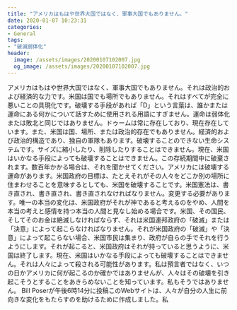 ```yaml
---
title: "アメリカはもはや世界大国ではなく、軍事大国でもありません。"
date: 2020-01-07 10:23:31
categories:
- General
tags:
- "破滅弱体化"
header:
  image: /assets/images/20200107102007.jpg
  og_image: /assets/images/20200107102007.jpg
---
```


アメリカはもはや世界大国ではなく、軍事大国でもありません。それは政治的および経済的な力です。米国は国でも場所でもありません。それはすべてが完全に悪いことの具現化です。破壊する手段があれば「D」という言葉は、誰かまたは運命にある何かについて話すために使用される用語にすぎません。運命は弱体化または敗北と同じではありません。ドゥームは常に存在しており、現在存在しています。また、米国は国、場所、または政治的存在でもありません。経済的および政治的構造であり、独自の軍隊もあります。破壊することのできない生命システムです。サイズに縮小したり、削除したりすることはできません。現在、米国はいかなる手段によっても破壊することはできません。この存続期間中に破棄されます。数百年かかる場合は、それを聞かせてください。アメリカには破壊する運命があります。米国政府の目標は、たとえそれがその人々をどこか別の場所に住まわせることを意味するとしても、米国を破壊することです。米国憲法は、書き直され、書き直され、書き直されなければなりません。変更する必要があります。唯一の本当の変化は、米国政府がそれが神であると考えるのをやめ、人間を本当の考えと感情を持つ本当の人間と見なし始める場合です。米国、その国民、そしてそのお金は絶滅しなければならず、それは米国連邦政府の「破滅」または「決意」によって起こらなければなりません。それが米国政府の「破滅」や「決意」によって起こらない場合、米国市民は集まり、政府が自らの手でそれを行うようにします。それが起こると、米国政府はそれが持っていると思うように、米国は終了します。現在、米国はいかなる手段によっても破壊することはできません。それは人々によって殺される可能性があります。私は預言者ではなく、いつの日かアメリカに何が起こるのか確かではありませんが、人々はその破壊を引き起こそうとすることをあきらめないことを知っています。私もそうではありません。 Bill Poserが午後6時14分に投稿このWebサイトは、人々が自分の人生に前向きな変化をもたらすのを助けるために作成しました。私

